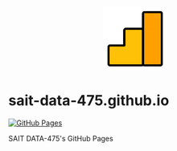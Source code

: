 <div align="center">
    <img src="https://raw.githubusercontent.com/sait-data-475/logo/main/logo.png" alt="logo" height="128">
</div>

# sait-data-475.github.io

[![GitHub Pages](https://github.com/sait-data-475/sait-data-475.github.io/actions/workflows/gh-deploy.yml/badge.svg)](https://github.com/sait-data-475/sait-data-475.github.io/actions/workflows/gh-deploy.yml)

SAIT DATA-475's GitHub Pages
